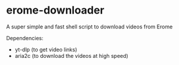 # erome-downloader
A super simple and fast shell script to download videos from Erome

Dependencies:

- yt-dlp (to get video links)
- aria2c (to download the videos at high speed)
